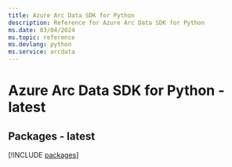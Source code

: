 ```yaml
---
title: Azure Arc Data SDK for Python
description: Reference for Azure Arc Data SDK for Python
ms.date: 03/04/2024
ms.topic: reference
ms.devlang: python
ms.service: arcdata
---
```

# Azure Arc Data SDK for Python - latest
## Packages - latest
[!INCLUDE [packages](arc-data-index.md)]
